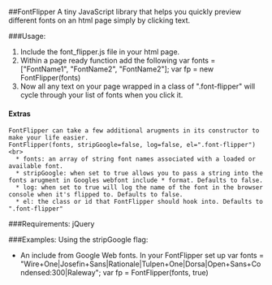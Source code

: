 ##FontFlipper
  A tiny JavaScript library that helps you quickly preview different fonts on an html page simply by clicking text.

###Usage:
  1. Include the font_flipper.js file in your html page.
  2. Within a page ready function add the following
      var fonts = ["FontName1", "FontName2", "FontName2"];
      var fp = new FontFlipper(fonts)
  3. Now all any text on your page wrapped in a class of ".font-flipper" will cycle through your list of fonts when you click it.

  #### Extras
    FontFlipper can take a few additional arugments in its constructor to make your life easier.
    FontFlipper(fonts, stripGoogle=false, log=false, el=".font-flipper")<br>
      * fonts: an array of string font names associated with a loaded or available font.
      * stripGoogle: when set to true allows you to pass a string into the fonts arugment in Googles webfont include * format. Defaults to false.
      * log: when set to true will log the name of the font in the browser console when it's flipped to. Defaults to false.
      * el: the class or id that FontFlipper should hook into. Defaults to ".font-flipper"


###Requirements:
  jQuery

###Examples:
Using the stripGoogle flag:
* An include from Google Web fonts.
  <link href='http://fonts.googleapis.com/css?family=Wire+One|Josefin+Sans|Rationale|Tulpen+One|Dorsa|Open+Sans+Condensed:300|Raleway' rel='stylesheet' type='text/css'>
  In your FontFlipper set up
  var fonts = "Wire+One|Josefin+Sans|Rationale|Tulpen+One|Dorsa|Open+Sans+Condensed:300|Raleway";
  var fp = FontFlipper(fonts, true)